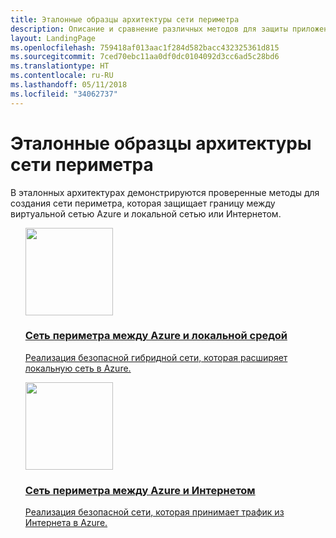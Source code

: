 ```yaml
---
title: Эталонные образцы архитектуры сети периметра
description: Описание и сравнение различных методов для защиты приложений и компонентов, работающих в Azure как часть гибридной системы, от несанкционированного доступа.
layout: LandingPage
ms.openlocfilehash: 759418af013aac1f284d582bacc432325361d815
ms.sourcegitcommit: 7ced70ebc11aa0df0dc0104092d3cc6ad5c28bd6
ms.translationtype: HT
ms.contentlocale: ru-RU
ms.lasthandoff: 05/11/2018
ms.locfileid: "34062737"
---
```

<!-- This file is generated! -->
<!-- See the templates in ./build/reference-architectures  -->
<!-- See data in index.json -->

# <a name="network-dmz-reference-architectures"></a>Эталонные образцы архитектуры сети периметра

В эталонных архитектурах демонстрируются проверенные методы для создания сети периметра, которая защищает границу между виртуальной сетью Azure и локальной сетью или Интернетом.

<section class="series">
    <ul class="panelContent">
    <!-- DMZ between Azure and on-premises -->
<li style="display: flex; flex-direction: column;">
    <a href="./secure-vnet-hybrid.md" style="display: flex; flex-direction: column; flex: 1 0 auto;">
        <div class="cardSize" style="flex: 1 0 auto; display: flex;">
            <div class="cardPadding" style="display: flex;">
                <div class="card">
                    <div class="cardImageOuter">
                        <div class="cardImage">
                            <img src="./images/secure-vnet-hybrid.svg" height="140px" />
                        </div>
                    </div>
                    <div class="cardText">
                        <h3>Сеть периметра между Azure и локальной средой</h3>
                        <p>Реализация безопасной гибридной сети, которая расширяет локальную сеть в Azure.</p>
                    </div>
                </div>
            </div>
        </div>
    </a>
</li>
    <!-- DMZ between Azure and the Internet -->
<li style="display: flex; flex-direction: column;">
    <a href="./secure-vnet-dmz.md" style="display: flex; flex-direction: column; flex: 1 0 auto;">
        <div class="cardSize" style="flex: 1 0 auto; display: flex;">
            <div class="cardPadding" style="display: flex;">
                <div class="card">
                    <div class="cardImageOuter">
                        <div class="cardImage">
                            <img src="./images/secure-vnet-dmz.svg" height="140px" />
                        </div>
                    </div>
                    <div class="cardText">
                        <h3>Сеть периметра между Azure и Интернетом</h3>
                        <p>Реализация безопасной сети, которая принимает трафик из Интернета в Azure.</p>
                    </div>
                </div>
            </div>
        </div>
    </a>
</li>
    </ul>
</section>

<ul class="panelContent cardsI">
</ul>
